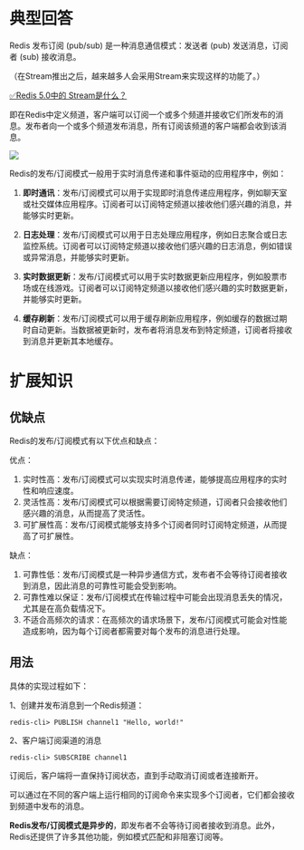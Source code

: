 

# 典型回答


Redis 发布订阅 (pub/sub) 是一种消息通信模式：发送者 (pub) 发送消息，订阅者 (sub) 接收消息。



（在Stream推出之后，越来越多人会采用Stream来实现这样的功能了。）



[✅Redis 5.0中的 Stream是什么？](https://www.yuque.com/hollis666/qyhor6/qehw9x86oxl0r0sc)



即在Redis中定义频道，客户端可以订阅一个或多个频道并接收它们所发布的消息。发布者向一个或多个频道发布消息，所有订阅该频道的客户端都会收到该消息。





![](https://cdn.nlark.com/yuque/0/2023/png/5378072/1677995887004-70d82343-0fa8-41c6-8025-b6db1f8e49e6.png)



Redis的发布/订阅模式一般用于实时消息传递和事件驱动的应用程序中，例如：



1. **即时通讯**：发布/订阅模式可以用于实现即时消息传递应用程序，例如聊天室或社交媒体应用程序。订阅者可以订阅特定频道以接收他们感兴趣的消息，并能够实时更新。



2. **日志处理**：发布/订阅模式可以用于日志处理应用程序，例如日志聚合或日志监控系统。订阅者可以订阅特定频道以接收他们感兴趣的日志消息，例如错误或异常消息，并能够实时更新。



3. **实时数据更新**：发布/订阅模式可以用于实时数据更新应用程序，例如股票市场或在线游戏。订阅者可以订阅特定频道以接收他们感兴趣的实时数据更新，并能够实时更新。



4. **缓存刷新**：发布/订阅模式可以用于缓存刷新应用程序，例如缓存的数据过期时自动更新。当数据被更新时，发布者将消息发布到特定频道，订阅者将接收到消息并更新其本地缓存。



# 扩展知识


## 优缺点


Redis的发布/订阅模式有以下优点和缺点：

优点：

1. 实时性高：发布/订阅模式可以实现实时消息传递，能够提高应用程序的实时性和响应速度。
2. 灵活性高：发布/订阅模式可以根据需要订阅特定频道，订阅者只会接收他们感兴趣的消息，从而提高了灵活性。
3. 可扩展性高：发布/订阅模式能够支持多个订阅者同时订阅特定频道，从而提高了可扩展性。



缺点：

1. 可靠性低：发布/订阅模式是一种异步通信方式，发布者不会等待订阅者接收到消息，因此消息的可靠性可能会受到影响。
2. 可靠性难以保证：发布/订阅模式在传输过程中可能会出现消息丢失的情况，尤其是在高负载情况下。
3. 不适合高频次的请求：在高频次的请求场景下，发布/订阅模式可能会对性能造成影响，因为每个订阅者都需要对每个发布的消息进行处理。



## 用法
  
 具体的实现过程如下：



1、创建并发布消息到一个Redis频道：



```plain
redis-cli> PUBLISH channel1 "Hello, world!"
```



2、客户端订阅渠道的消息



```plain
redis-cli> SUBSCRIBE channel1
```



订阅后，客户端将一直保持订阅状态，直到手动取消订阅或者连接断开。



可以通过在不同的客户端上运行相同的订阅命令来实现多个订阅者，它们都会接收到频道中发布的消息。



**Redis发布/订阅模式是异步的**，即发布者不会等待订阅者接收到消息。此外，Redis还提供了许多其他功能，例如模式匹配和非阻塞订阅等。

